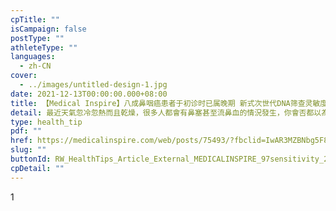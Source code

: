 ```yaml
---
cpTitle: ""
isCampaign: false
postType: ""
athleteType: ""
languages:
  - zh-CN
cover:
  - ../images/untitled-design-1.jpg
date: 2021-12-13T00:00:00.000+08:00
title: 【Medical Inspire】八成鼻咽癌患者于初诊时已属晚期 新式次世代DNA筛查灵敏度高达97
detail: 最近天氣忽冷忽熱而且乾燥，很多人都會有鼻塞甚至流鼻血的情況發生，你會否都以為是感冒或是因轉天氣而誘發的鼻敏感發作？耳鼻喉專科吳耀榮醫生表示，一般過濾性病毒或因過敏所引起的病徵約一星期便會減退，若任何病徵持續超過兩個星期，就需提高警覺並主動前往進行檢查，因為較長期持續的病徵可能跟鼻咽癌有關。
type: health_tip
pdf: ""
href: https://medicalinspire.com/web/posts/75493/?fbclid=IwAR3MZBNbg5F8UEcL8IOt5r_mT30vVDErjtnd0MnPP5_SiZ20UKHWfCnxYj0
slug: ""
buttonId: RW_HealthTips_Article_External_MEDICALINSPIRE_97sensitivity_211213
cpDetail: ""
---
```

1